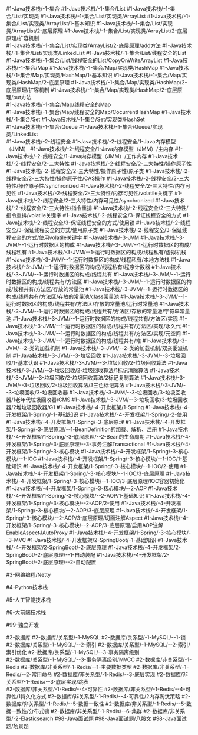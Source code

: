 #1-Java技术栈/-1-集合
#1-Java技术栈/-1-集合/List 
#1-Java技术栈/-1-集合/List/实现类 
#1-Java技术栈/-1-集合/List/实现类/ArrayList
#1-Java技术栈/-1-集合/List/实现类/ArrayList/1-基本知识
#1-Java技术栈/-1-集合/List/实现类/ArrayList/2-底层原理
#1-Java技术栈/-1-集合/List/实现类/ArrayList/2-底层原理/扩容机制  
#1-Java技术栈/-1-集合/List/实现类/ArrayList/2-底层原理/add方法 
#1-Java技术栈/-1-集合/List/实现类/LinkedList 
#1-Java技术栈/-1-集合/List/线程安全的List 
#1-Java技术栈/-1-集合/List/线程安全的List/CopyOnWriteArrayList
#1-Java技术栈/-1-集合/Map
#1-Java技术栈/-1-集合/Map/实现类/HashMap 
#1-Java技术栈/-1-集合/Map/实现类/HashMap/1-基本知识
#1-Java技术栈/-1-集合/Map/实现类/HashMap/2-底层原理
#1-Java技术栈/-1-集合/Map/实现类/HashMap/2-底层原理/扩容机制
#1-Java技术栈/-1-集合/Map/实现类/HashMap/2-底层原理/put方法     
#1-Java技术栈/-1-集合/Map/线程安全的Map  
#1-Java技术栈/-1-集合/Map/线程安全的Map/CocurrentHashMap 
#1-Java技术栈/-1-集合/Set
#1-Java技术栈/-1-集合/Set/实现类/HashSet    
#1-Java技术栈/-1-集合/Queue 
#1-Java技术栈/-1-集合/Queue/实现类/LinkedList  
#1-Java技术栈/-2-线程安全
#1-Java技术栈/-2-线程安全/1-Java内存模型（JMM） 
#1-Java技术栈/-2-线程安全/1-Java内存模型（JMM）/主内存 
#1-Java技术栈/-2-线程安全/1-Java内存模型（JMM）/工作内存 
#1-Java技术栈/-2-线程安全/2-三大特性
#1-Java技术栈/-2-线程安全/2-三大特性/操作原子性  
#1-Java技术栈/-2-线程安全/2-三大特性/操作原子性/原子类
#1-Java技术栈/-2-线程安全/2-三大特性/操作原子性/CAS操作 
#1-Java技术栈/-2-线程安全/2-三大特性/操作原子性/synchronized 
#1-Java技术栈/-2-线程安全/2-三大特性/内存可见性
#1-Java技术栈/-2-线程安全/2-三大特性/内存可见性/volatile关键字
#1-Java技术栈/-2-线程安全/2-三大特性/内存可见性/synchronized 
#1-Java技术栈/-2-线程安全/2-三大特性/指令重排 
#1-Java技术栈/-2-线程安全/2-三大特性/指令重排/volatile关键字 
#1-Java技术栈/-2-线程安全/3-保证线程安全的方式
#1-Java技术栈/-2-线程安全/3-保证线程安全的方式/使用锁
#1-Java技术栈/-2-线程安全/3-保证线程安全的方式/使用原子类 
#1-Java技术栈/-2-线程安全/3-保证线程安全的方式/使用volatile关键字
#1-Java技术栈/-3-JVM 
#1-Java技术栈/-3-JVM/--1-运行时数据区的构成 
#1-Java技术栈/-3-JVM/--1-运行时数据区的构成/线程私有
#1-Java技术栈/-3-JVM/--1-运行时数据区的构成/线程私有/虚拟机栈
#1-Java技术栈/-3-JVM/--1-运行时数据区的构成/线程私有/本地方法栈
#1-Java技术栈/-3-JVM/--1-运行时数据区的构成/线程私有/程序计数器
#1-Java技术栈/-3-JVM/--1-运行时数据区的构成/线程共有 
#1-Java技术栈/-3-JVM/--1-运行时数据区的构成/线程共有/方法区 
#1-Java技术栈/-3-JVM/--1-运行时数据区的构成/线程共有/方法区/存放的常量池 
#1-Java技术栈/-3-JVM/--1-运行时数据区的构成/线程共有/方法区/存放的常量池/class常量池
#1-Java技术栈/-3-JVM/--1-运行时数据区的构成/线程共有/方法区/存放的常量池/运行时常量池 
#1-Java技术栈/-3-JVM/--1-运行时数据区的构成/线程共有/方法区/存放的常量池/字符串常量池 
#1-Java技术栈/-3-JVM/--1-运行时数据区的构成/线程共有/方法区/实现 
#1-Java技术栈/-3-JVM/--1-运行时数据区的构成/线程共有/方法区/实现/永久代 
#1-Java技术栈/-3-JVM/--1-运行时数据区的构成/线程共有/方法区/实现/元空间 
#1-Java技术栈/-3-JVM/--1-运行时数据区的构成/线程共有/堆 
#1-Java技术栈/-3-JVM/--2-类的加载机制
#1-Java技术栈/-3-JVM/--2-类的加载机制/双亲委派机制 
#1-Java技术栈/-3-JVM/--3-垃圾回收 
#1-Java技术栈/-3-JVM/--3-垃圾回收/1-基本认识 
#1-Java技术栈/-3-JVM/--3-垃圾回收/2-垃圾回收算法 
#1-Java技术栈/-3-JVM/--3-垃圾回收/2-垃圾回收算法/1标记清除算法
#1-Java技术栈/-3-JVM/--3-垃圾回收/2-垃圾回收算法/2标记复制算法 
#1-Java技术栈/-3-JVM/--3-垃圾回收/2-垃圾回收算法/3三色标记算法 
#1-Java技术栈/-3-JVM/--3-垃圾回收/3-垃圾回收器 
#1-Java技术栈/-3-JVM/--3-垃圾回收/3-垃圾回收器/1老年代垃圾回收器/CMS
#1-Java技术栈/-3-JVM/--3-垃圾回收/3-垃圾回收器/2堆垃圾回收器/G1 
#1-Java技术栈/-4-开发框架/1-Spring
#1-Java技术栈/-4-开发框架/1-Spring/-1-基础知识 
#1-Java技术栈/-4-开发框架/1-Spring/-2-使用 
#1-Java技术栈/-4-开发框架/1-Spring/-3-底层原理 
#1-Java技术栈/-4-开发框架/1-Spring/-3-底层原理/--1-BeanDefinition的加载、解析、注册 
#1-Java技术栈/-4-开发框架/1-Spring/-3-底层原理/--2-Bean的生命周期 
#1-Java技术栈/-4-开发框架/1-Spring/-3-底层原理/--3-事务注解Transactional 
#1-Java技术栈/-4-开发框架/1-Spring/-3-核心模块 
#1-Java技术栈/-4-开发框架/1-Spring/-3-核心模块/--1-IOC 
#1-Java技术栈/-4-开发框架/1-Spring/-3-核心模块/--1-IOC/1-基础知识 
#1-Java技术栈/-4-开发框架/1-Spring/-3-核心模块/--1-IOC/2-使用 
#1-Java技术栈/-4-开发框架/1-Spring/-3-核心模块/--1-IOC/3-底层原理
#1-Java技术栈/-4-开发框架/1-Spring/-3-核心模块/--1-IOC/3-底层原理/IOC容器初始化 
#1-Java技术栈/-4-开发框架/1-Spring/-3-核心模块/--2-AOP 
#1-Java技术栈/-4-开发框架/1-Spring/-3-核心模块/--2-AOP/1-基础知识
#1-Java技术栈/-4-开发框架/1-Spring/-3-核心模块/--2-AOP/2-使用 
#1-Java技术栈/-4-开发框架/1-Spring/-3-核心模块/--2-AOP/3-底层原理 
#1-Java技术栈/-4-开发框架/1-Spring/-3-核心模块/--2-AOP/3-底层原理/切面注解Aspect 
#1-Java技术栈/-4-开发框架/1-Spring/-3-核心模块/--2-AOP/3-底层原理/启用AOP注解EnableAspectJAutoProxy 
#1-Java技术栈/-4-开发框架/1-Spring/-3-核心模块/--3-MVC 
#1-Java技术栈/-4-开发框架/2-SpringBoot/-1-基础知识
#1-Java技术栈/-4-开发框架/2-SpringBoot/-2-底层原理 
#1-Java技术栈/-4-开发框架/2-SpringBoot/-2-底层原理/--1-自动装配 
#1-Java技术栈/-4-开发框架/2-SpringBoot/-2-底层原理/--2-自动配置 
	
#3-网络编程/Netty 

#4-Python技术栈 

#5-人工智能技术栈

#6-大前端技术栈

#99-独立开发

#2-数据库 
#2-数据库/关系型/-1-MySQL
#2-数据库/关系型/-1-MySQL/--1-锁      
#2-数据库/关系型/-1-MySQL/--2-索引
#2-数据库/关系型/-1-MySQL/--2-索引/索引优化 
#2-数据库/关系型/-1-MySQL/--3-事务隔离级别  
#2-数据库/关系型/-1-MySQL/--3-事务隔离级别/MVCC 
#2-数据库/非关系型/-1-Redis 
#2-数据库/非关系型/-1-Redis/--1-主要数据类型 
#2-数据库/非关系型/-1-Redis/--2-常用命令 
#2-数据库/非关系型/-1-Redis/--3-底层实现
#2-数据库/非关系型/-1-Redis/--3-底层实现/跳表  
#2-数据库/非关系型/-1-Redis/--4-可靠性 
#2-数据库/非关系型/-1-Redis/--4-可靠性/1持久化方式 
#2-数据库/非关系型/-1-Redis/--4-可靠性/2内存淘汰策略 
#2-数据库/非关系型/-1-Redis/--5-数据一致性 
#2-数据库/非关系型/-1-Redis/--5-数据一致性/分布式锁 
#2-数据库/非关系型/-1-Redis/--6-集群 
#2-数据库/非关系型/-2-Elasticsearch 
#98-Java面试题
#98-Java面试题/八股文
#98-Java面试题/场景题  


